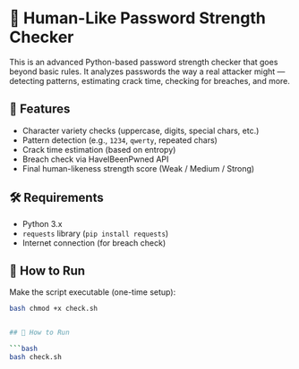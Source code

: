 
# 🔐 Human-Like Password Strength Checker

This is an advanced Python-based password strength checker that goes beyond basic rules. It analyzes passwords the way a real attacker might — detecting patterns, estimating crack time, checking for breaches, and more.

## 🧠 Features

- Character variety checks (uppercase, digits, special chars, etc.)
- Pattern detection (e.g., `1234`, `qwerty`, repeated chars)
- Crack time estimation (based on entropy)
- Breach check via HaveIBeenPwned API
- Final human-likeness strength score (Weak / Medium / Strong)

## 🛠️ Requirements

- Python 3.x
- `requests` library (`pip install requests`)
- Internet connection (for breach check)

## 🚀 How to Run

Make the script executable (one-time setup):

```bash
bash chmod +x check.sh


## 🚀 How to Run

```bash
bash check.sh

